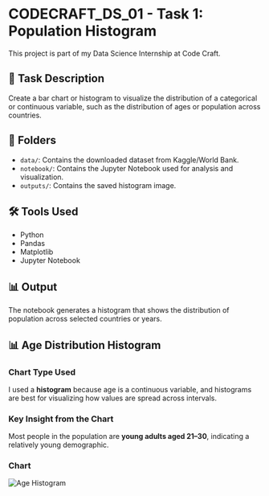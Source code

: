 
# CODECRAFT_DS_01 - Task 1: Population Histogram

This project is part of my Data Science Internship at Code Craft.

## 🔧 Task Description
Create a bar chart or histogram to visualize the distribution of a categorical or continuous variable, such as the distribution of ages or population across countries.

## 📁 Folders
- `data/`: Contains the downloaded dataset from Kaggle/World Bank.
- `notebook/`: Contains the Jupyter Notebook used for analysis and visualization.
- `outputs/`: Contains the saved histogram image.

## 🛠 Tools Used
- Python
- Pandas
- Matplotlib
- Jupyter Notebook

## 📊 Output
The notebook generates a histogram that shows the distribution of population across selected countries or years.
## 📊 Age Distribution Histogram

### Chart Type Used
I used a **histogram** because age is a continuous variable, and histograms are best for visualizing how values are spread across intervals.

### Key Insight from the Chart
Most people in the population are **young adults aged 21–30**, indicating a relatively young demographic.

### Chart
![Age Histogram](outputs/age_distribution_histogram.png)

